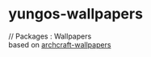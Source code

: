 # yungos-wallpapers
 // Packages : Wallpapers
 <br/>
based on [archcraft-wallpapers](http://github.com/archcraft-os/archcraft-wallpapers/)
